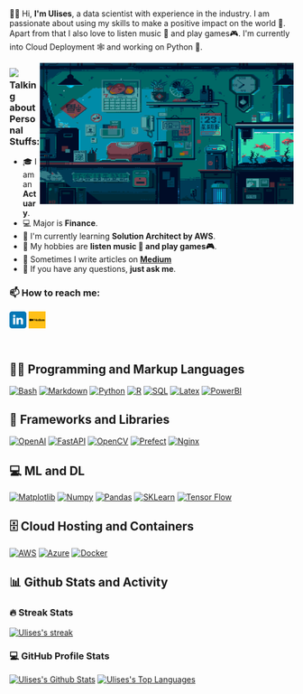 <br>
<p>
🤘🏻 Hi, <strong>I'm Ulises</strong>, a data scientist with experience in the industry. I am passionate about using my skills to make a positive impact on the world 🚀. Apart from that I also love to listen music 🎵 and play games🎮. I'm currently into Cloud Deployment 🕸️ and working on Python 🐍.
</p>

<img align="right" alt="GIF" src="https://github.com/Cow-Bow-Odysseus/Cow-Bow-Odysseus/blob/main/gititems/images/room.gif" width="450px" height="250px" />

### <img src="https://media.giphy.com/media/VgCDAzcKvsR6OM0uWg/giphy.gif" width="40">Talking about Personal Stuffs:

- 🎓 I am an **Actuary**.
- 💻 Major is **Finance**.
- 🌱 I'm currently learning **Solution Architect by AWS**. 
- 🤔 My hobbies are **listen music 🎵 and play games🎮**.
- 📝 Sometimes I write articles on **[Medium](https://medium.com/@yulisesyet)**
- 💬 If you have any questions, **just ask me**.

<h3 align="left"> 📫 How to reach me:</h3>
<p align="left">
<a href="https://www.linkedin.com/in/ulisesgomezcortes/" target="blank"><img align="center" src="https://github.com/Cow-Bow-Odysseus/Cow-Bow-Odysseus/blob/main/gititems/images/linkedin.svg" alt="linkedin" height="30" width="30" /></a>
<a href="https://medium.com/@yulisesyet" target="blank"><img align="center" src="https://github.com/Cow-Bow-Odysseus/Cow-Bow-Odysseus/blob/main/gititems/images/medium.png" alt="medium" height="30" width="30" /></a>
</p>
<br>  

<h2>👨‍💻 Programming and Markup Languages</h2>

<p>
<a href="https://www.gnu.org/software/bash/"><img alt="Bash" src="https://img.shields.io/badge/GNU%20Bash-4EAA25?logo=gnubash&logoColor=fff&style=flat"></a>
<a href="https://www.markdownguide.org/"><img alt="Markdown" src="https://img.shields.io/badge/Markdown-000?logo=markdown&logoColor=fff&style=flat"></a>
<a href="https://www.python.org/"><img alt="Python" src="https://img.shields.io/badge/Python-ffd43b?logo=python&logoColor=306998&style=flat"></a>
<a href="https://posit.co/download/rstudio-desktop/"><img alt="R" src="https://img.shields.io/badge/Rstudio-3776AB?logo=rstudio&logoColor=fff&style=flat"></a>
<a href="#"><img alt="SQL" src="https://custom-icon-badges.demolab.com/badge/SQL-025E8C.svg?logo=database&logoColor=white"></a>
<a href=" "><img alt="Latex" src="https://img.shields.io/badge/latex-%23008080.svg?style=for-the-badge&logo=latex&logoColor=white&style=flat"></a>
 <a href=" "><img alt="PowerBI" src="https://img.shields.io/badge/power_bi-F2C811?style=for-the-badge&logo=powerbi&logoColor=black&style=flat"></a>
</p>

<h2>🧰 Frameworks and Libraries</h2>

<p>
<a href="https://openai.com/"><img alt="OpenAI" src="https://img.shields.io/badge/chatGPT-74aa9c?style=for-the-badge&logo=openai&logoColor=white&style=flat"></a>
<a href=" "><img alt="FastAPI" src="https://img.shields.io/badge/FastAPI-005571?style=for-the-badge&logo=fastapi&logoColor=white&style=flat"></a>
<a href=" "><img alt="OpenCV" src="https://img.shields.io/badge/opencv-%23white.svg?style=for-the-badge&logo=opencv&logoColor=white&style=flat"></a>
<a href=" "><img alt="Prefect" src="https://img.shields.io/badge/Prefect-%23ffffff.svg?style=for-the-badge&logo=prefect&logoColor=black&style=flat"></a>
 <a href=" "><img alt="Nginx" src="https://img.shields.io/badge/nginx-%23009639.svg?style=for-the-badge&logo=nginx&logoColor=white&style=flat"></a>
</p>

<h2>💻 ML and DL </h2>

<p>
<a href=" "><img alt="Matplotlib" src="https://img.shields.io/badge/Matplotlib-%23ffffff.svg?style=for-the-badge&logo=Matplotlib&logoColor=black&style=flat"></a>
<a href=" "><img alt="Numpy" src="https://img.shields.io/badge/numpy-%23013243.svg?style=for-the-badge&logo=numpy&logoColor=white&style=flat"></a>
<a href=" "><img alt="Pandas" src="https://img.shields.io/badge/pandas-%23150458.svg?style=for-the-badge&logo=pandas&logoColor=white&style=flat"></a>
<a href=" "><img alt="SKLearn" src="https://img.shields.io/badge/scikit--learn-%23F7931E.svg?style=for-the-badge&logo=scikit-learn&logoColor=white&style=flat"></a>
<a href=" "><img alt="Tensor Flow" src="https://img.shields.io/badge/TensorFlow-%23FF6F00.svg?style=for-the-badge&logo=TensorFlow&logoColor=white&style=flat"></a>
</p>

<h2>🗄️ Cloud Hosting and Containers</h2>

<p>
<a href=" "><img alt="AWS" src="https://img.shields.io/badge/AWS-%23FF9900.svg?style=for-the-badge&logo=amazon-aws&logoColor=white&style=flat"></a>
<a href=" "><img alt="Azure" src="https://img.shields.io/badge/azure-%230072C6.svg?style=for-the-badge&logo=microsoftazure&logoColor=white&style=flat"></a>
<a href=" "><img alt="Docker" src="https://img.shields.io/badge/docker-%230db7ed.svg?style=for-the-badge&logo=docker&logoColor=white&style=flat"></a>
</p>

<h2>📊 Github Stats and Activity</h2>

<h3>🔥 Streak Stats</h3>

<p>
<a href="#">
<img alt="Ulises's streak" src="https://streak-stats.demolab.com?user=Cow-Bow-Odysseus&theme=merko&hide_border=true&exclude_days=Sun%2CSat&hide_current_streak=true"/>
</a>
</p>

<h3>💻 GitHub Profile Stats</h3>

<p>
<a href="#"><img alt="Ulises's Github Stats" src="https://github-readme-stats-vibrantfix.vercel.app/api?username=Cow-Bow-Odysseus&locale=en&show_icons=true&include_all_commits=true&count_private=true&theme=dracula&hide_border=true&bg_color=000000EE&title_color=FF72FF&icon_color=F8D866" height="192px"/></a>
<a href="#"><img alt="Ulises's Top Languages" src="https://github-readme-stats-vibrantfix.vercel.app/api/top-langs?username=Cow-Bow-Odysseus&langs_count=8&layout=compact&theme=dracula&hide_border=true&bg_color=000000EE&title_color=FF72FF&icon_color=F8D866&hide=Jupyter%20Notebook,Roff" height="192px"/></a>
<br/>
</p>

